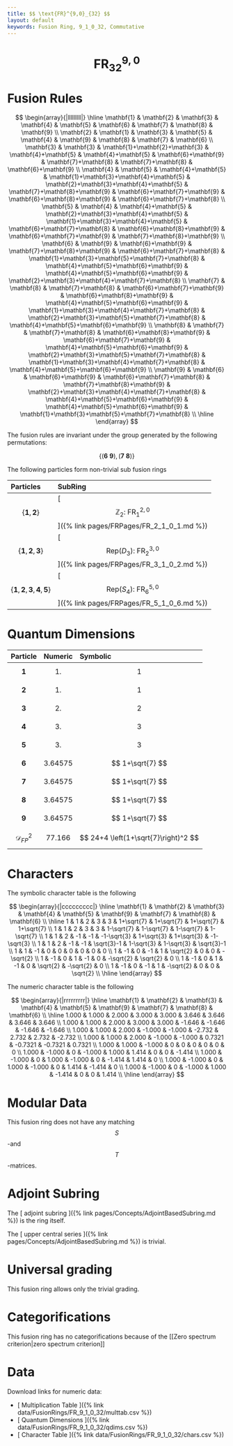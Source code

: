 ```yaml
---
title: $$ \text{FR}^{9,0}_{32} $$
layout: default
keywords: Fusion Ring, 9_1_0_32, Commutative
---
```

# $$ \text{FR}^{9,0}_{32} $$


# Fusion Rules

$$
\begin{array}{|lllllllll|}
\hline
 \mathbf{1} & \mathbf{2} & \mathbf{3} & \mathbf{4} & \mathbf{5} & \mathbf{6} & \mathbf{7} & \mathbf{8} & \mathbf{9} \\
 \mathbf{2} & \mathbf{1} & \mathbf{3} & \mathbf{5} & \mathbf{4} & \mathbf{9} & \mathbf{8} & \mathbf{7} & \mathbf{6} \\
 \mathbf{3} & \mathbf{3} & \mathbf{1}+\mathbf{2}+\mathbf{3} & \mathbf{4}+\mathbf{5} & \mathbf{4}+\mathbf{5} & \mathbf{6}+\mathbf{9} & \mathbf{7}+\mathbf{8} & \mathbf{7}+\mathbf{8} & \mathbf{6}+\mathbf{9} \\
 \mathbf{4} & \mathbf{5} & \mathbf{4}+\mathbf{5} & \mathbf{1}+\mathbf{3}+\mathbf{4}+\mathbf{5} & \mathbf{2}+\mathbf{3}+\mathbf{4}+\mathbf{5} & \mathbf{7}+\mathbf{8}+\mathbf{9} & \mathbf{6}+\mathbf{7}+\mathbf{9} & \mathbf{6}+\mathbf{8}+\mathbf{9} & \mathbf{6}+\mathbf{7}+\mathbf{8} \\
 \mathbf{5} & \mathbf{4} & \mathbf{4}+\mathbf{5} & \mathbf{2}+\mathbf{3}+\mathbf{4}+\mathbf{5} & \mathbf{1}+\mathbf{3}+\mathbf{4}+\mathbf{5} & \mathbf{6}+\mathbf{7}+\mathbf{8} & \mathbf{6}+\mathbf{8}+\mathbf{9} & \mathbf{6}+\mathbf{7}+\mathbf{9} & \mathbf{7}+\mathbf{8}+\mathbf{9} \\
 \mathbf{6} & \mathbf{9} & \mathbf{6}+\mathbf{9} & \mathbf{7}+\mathbf{8}+\mathbf{9} & \mathbf{6}+\mathbf{7}+\mathbf{8} & \mathbf{1}+\mathbf{3}+\mathbf{5}+\mathbf{7}+\mathbf{8} & \mathbf{4}+\mathbf{5}+\mathbf{6}+\mathbf{9} & \mathbf{4}+\mathbf{5}+\mathbf{6}+\mathbf{9} & \mathbf{2}+\mathbf{3}+\mathbf{4}+\mathbf{7}+\mathbf{8} \\
 \mathbf{7} & \mathbf{8} & \mathbf{7}+\mathbf{8} & \mathbf{6}+\mathbf{7}+\mathbf{9} & \mathbf{6}+\mathbf{8}+\mathbf{9} & \mathbf{4}+\mathbf{5}+\mathbf{6}+\mathbf{9} & \mathbf{1}+\mathbf{3}+\mathbf{4}+\mathbf{7}+\mathbf{8} & \mathbf{2}+\mathbf{3}+\mathbf{5}+\mathbf{7}+\mathbf{8} & \mathbf{4}+\mathbf{5}+\mathbf{6}+\mathbf{9} \\
 \mathbf{8} & \mathbf{7} & \mathbf{7}+\mathbf{8} & \mathbf{6}+\mathbf{8}+\mathbf{9} & \mathbf{6}+\mathbf{7}+\mathbf{9} & \mathbf{4}+\mathbf{5}+\mathbf{6}+\mathbf{9} & \mathbf{2}+\mathbf{3}+\mathbf{5}+\mathbf{7}+\mathbf{8} & \mathbf{1}+\mathbf{3}+\mathbf{4}+\mathbf{7}+\mathbf{8} & \mathbf{4}+\mathbf{5}+\mathbf{6}+\mathbf{9} \\
 \mathbf{9} & \mathbf{6} & \mathbf{6}+\mathbf{9} & \mathbf{6}+\mathbf{7}+\mathbf{8} & \mathbf{7}+\mathbf{8}+\mathbf{9} & \mathbf{2}+\mathbf{3}+\mathbf{4}+\mathbf{7}+\mathbf{8} & \mathbf{4}+\mathbf{5}+\mathbf{6}+\mathbf{9} & \mathbf{4}+\mathbf{5}+\mathbf{6}+\mathbf{9} & \mathbf{1}+\mathbf{3}+\mathbf{5}+\mathbf{7}+\mathbf{8} \\
\hline
\end{array}
$$


The fusion rules are invariant under the group generated by the following permutations:

$$ \{(\mathbf{6} \  \mathbf{9}), (\mathbf{7} \  \mathbf{8})\} $$


The following particles form non-trivial sub fusion rings

| Particles | SubRing |
| :------ | :------ |
| $$ \{\mathbf{1},\mathbf{2}\} $$ | [ $$ \mathbb{Z}_2:\ \text{FR}^{2,0}_{1} $$ ]({% link pages/FRPages/FR_2_1_0_1.md %}) |
| $$ \{\mathbf{1},\mathbf{2},\mathbf{3}\} $$ | [ $$ \left.\text{Rep(}D_3\right):\ \text{FR}^{3,0}_{2} $$ ]({% link pages/FRPages/FR_3_1_0_2.md %}) |
| $$ \{\mathbf{1},\mathbf{2},\mathbf{3},\mathbf{4},\mathbf{5}\} $$ | [ $$ \left.\text{Rep(}S_4\right):\ \text{FR}^{5,0}_{6} $$ ]({% link pages/FRPages/FR_5_1_0_6.md %}) |

# Quantum Dimensions

| Particle | Numeric | Symbolic |
| :------ | :------ | :------ |
| $$ \mathbf{1} $$ | $$ 1. $$ | $$ 1 $$ |
| $$ \mathbf{2} $$ | $$ 1. $$ | $$ 1 $$ |
| $$ \mathbf{3} $$ | $$ 2. $$ | $$ 2 $$ |
| $$ \mathbf{4} $$ | $$ 3. $$ | $$ 3 $$ |
| $$ \mathbf{5} $$ | $$ 3. $$ | $$ 3 $$ |
| $$ \mathbf{6} $$ | $$ 3.64575 $$ | $$ 1+\sqrt{7} $$ |
| $$ \mathbf{7} $$ | $$ 3.64575 $$ | $$ 1+\sqrt{7} $$ |
| $$ \mathbf{8} $$ | $$ 3.64575 $$ | $$ 1+\sqrt{7} $$ |
| $$ \mathbf{9} $$ | $$ 3.64575 $$ | $$ 1+\sqrt{7} $$ |
| $$ \mathcal{D}_{FP}^2 $$ | $$ 77.166 $$ | $$ 24+4 \left(1+\sqrt{7}\right)^2 $$ |

# Characters

The symbolic character table is the following

$$
\begin{array}{|ccccccccc|}
\hline
 \mathbf{1} & \mathbf{2} & \mathbf{3} & \mathbf{4} & \mathbf{5} & \mathbf{9} & \mathbf{7} & \mathbf{8} & \mathbf{6} \\
\hline
 1 & 1 & 2 & 3 & 3 & 1+\sqrt{7} & 1+\sqrt{7} & 1+\sqrt{7} & 1+\sqrt{7} \\
 1 & 1 & 2 & 3 & 3 & 1-\sqrt{7} & 1-\sqrt{7} & 1-\sqrt{7} & 1-\sqrt{7} \\
 1 & 1 & 2 & -1 & -1 & -1-\sqrt{3} & 1+\sqrt{3} & 1+\sqrt{3} & -1-\sqrt{3} \\
 1 & 1 & 2 & -1 & -1 & \sqrt{3}-1 & 1-\sqrt{3} & 1-\sqrt{3} & \sqrt{3}-1 \\
 1 & 1 & -1 & 0 & 0 & 0 & 0 & 0 & 0 \\
 1 & -1 & 0 & -1 & 1 & \sqrt{2} & 0 & 0 & -\sqrt{2} \\
 1 & -1 & 0 & 1 & -1 & 0 & -\sqrt{2} & \sqrt{2} & 0 \\
 1 & -1 & 0 & 1 & -1 & 0 & \sqrt{2} & -\sqrt{2} & 0 \\
 1 & -1 & 0 & -1 & 1 & -\sqrt{2} & 0 & 0 & \sqrt{2} \\
\hline
\end{array}
$$

The numeric character table is the following

$$
\begin{array}{|rrrrrrrrr|}
\hline
 \mathbf{1} & \mathbf{2} & \mathbf{3} & \mathbf{4} & \mathbf{5} & \mathbf{9} & \mathbf{7} & \mathbf{8} & \mathbf{6} \\
\hline
 1.000 & 1.000 & 2.000 & 3.000 & 3.000 & 3.646 & 3.646 & 3.646 & 3.646 \\
 1.000 & 1.000 & 2.000 & 3.000 & 3.000 & -1.646 & -1.646 & -1.646 & -1.646 \\
 1.000 & 1.000 & 2.000 & -1.000 & -1.000 & -2.732 & 2.732 & 2.732 & -2.732 \\
 1.000 & 1.000 & 2.000 & -1.000 & -1.000 & 0.7321 & -0.7321 & -0.7321 & 0.7321 \\
 1.000 & 1.000 & -1.000 & 0 & 0 & 0 & 0 & 0 & 0 \\
 1.000 & -1.000 & 0 & -1.000 & 1.000 & 1.414 & 0 & 0 & -1.414 \\
 1.000 & -1.000 & 0 & 1.000 & -1.000 & 0 & -1.414 & 1.414 & 0 \\
 1.000 & -1.000 & 0 & 1.000 & -1.000 & 0 & 1.414 & -1.414 & 0 \\
 1.000 & -1.000 & 0 & -1.000 & 1.000 & -1.414 & 0 & 0 & 1.414 \\
\hline
\end{array}
$$

# Modular Data

This fusion ring does not have any matching $$ S $$-and $$ T $$-matrices.

# Adjoint Subring

The [ adjoint subring ]({% link pages/Concepts/AdjointBasedSubring.md %}) is the ring itself.

The [ upper central series ]({% link pages/Concepts/AdjointBasedSubring.md %}) is trivial.

# Universal grading

This fusion ring allows only the trivial grading.

# Categorifications

This fusion ring has no categorifications because of the [[Zero spectrum criterion|zero spectrum criterion]]

# Data

Download links for numeric data:

* [ Multiplication Table ]({% link data/FusionRings/FR_9_1_0_32/multtab.csv %})
* [ Quantum Dimensions ]({% link data/FusionRings/FR_9_1_0_32/qdims.csv %})
* [ Character Table ]({% link data/FusionRings/FR_9_1_0_32/chars.csv %})